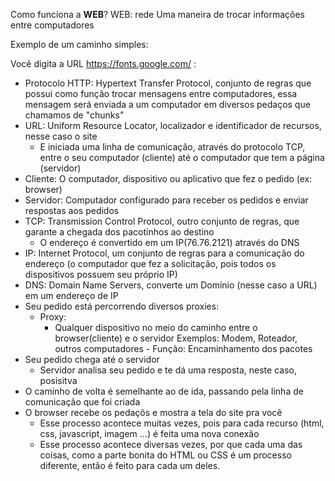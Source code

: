 Como funciona a **WEB**?
WEB: rede
Uma maneira de trocar informações entre computadores


Exemplo de um caminho simples:


Você digita a URL <https://fonts.google.com/> :


- Protocolo HTTP: Hypertext Transfer Protocol, conjunto de regras que possui como função trocar mensagens entre computadores, essa mensagem será enviada a um computador em diversos pedaços que chamamos de "chunks"
- URL: Uniform Resource Locator, localizador e identificador de recursos, nesse caso o site
  - E iniciada uma linha de comunicação, através do protocolo TCP, entre o seu computador (cliente) até o computador que tem a página (servidor)
- Cliente: O computador, dispositivo ou aplicativo que fez o pedido (ex: browser)
- Servidor: Computador configurado para receber os pedidos e enviar respostas aos pedidos
- TCP: Transmission Control Protocol, outro conjunto de regras, que garante a chegada dos pacotinhos ao destino
  - O endereço é convertido em um IP(76.76.2121) através do DNS
- IP: Internet Protocol, um conjunto de regras para a comunicação do endereço (o computador que fez a solicitação, pois todos os dispositivos possuem seu próprio IP)
- DNS: Domain Name Servers, converte um Domínio (nesse caso a URL) em um endereço de IP
- Seu pedido está percorrendo diversos proxies:
  - Proxy:
    - Qualquer dispositivo no meio do caminho entre o browser(cliente) e o servidor
    Exemplos: Modem, Roteador, outros computadores - Função: Encaminhamento dos pacotes
- Seu pedido chega até o servidor
  - Servidor analisa seu pedido e te dá uma resposta, neste caso, posisitva
- O caminho de volta é semelhante ao de ida, passando pela linha de comunicação que foi criada
- O browser recebe os pedaçõs e mostra a tela do site pra você
  - Esse processo acontece muitas vezes, pois para cada recurso (html, css, javascript, imagem ...) é feita uma nova conexão
  - Esse processo acontece diversas vezes, por que cada uma das coisas, como a parte bonita do HTML ou CSS é um processo diferente, então é feito para cada um deles.
